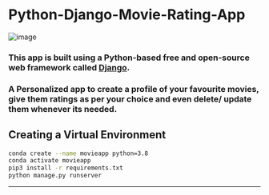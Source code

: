 # Python-Django-Movie-Rating-App
![image](https://i.ibb.co/svg5pVn/movie.png)

### This app is built using a Python-based free and open-source web framework called [Django](https://www.djangoproject.com/).

### A Personalized app to create a profile of your favourite movies, give them ratings as per your choice and even delete/ update them whenever its needed.

## Creating a Virtual Environment
```bash
conda create --name movieapp python=3.8
conda activate movieapp
pip3 install -r requirements.txt
python manage.py runserver
```
 ---

